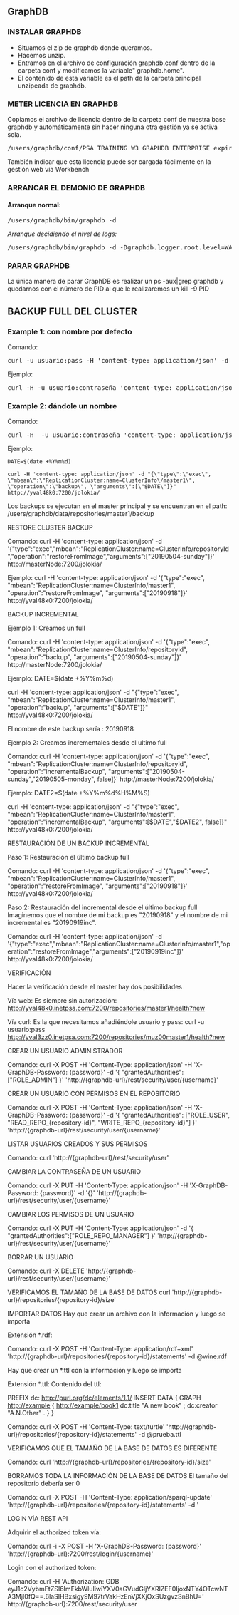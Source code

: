 ## GraphDB
### INSTALAR GRAPHDB
* Situamos el zip de graphdb donde queramos.
* Hacemos unzip.
* Entramos en el archivo de configuración graphdb.conf dentro de la carpeta conf y modificamos la variable" graphdb.home".
* El contenido de esta variable es el path de la carpeta principal unzipeada de graphdb.

### METER LICENCIA EN GRAPHDB
Copiamos el archivo de licencia dentro de la carpeta conf de nuestra base graphdb y automáticamente sin hacer ninguna otra gestión ya se activa sola.
<pre>
/users/graphdb/conf/PSA_TRAINING_W3_GRAPHDB_ENTERPRISE_expires-18-10-2019_latest-18-10-2019.license
</pre>
También indicar que esta licencia puede ser cargada fácilmente en la gestión web vía Workbench

### ARRANCAR EL DEMONIO DE GRAPHDB

#### Arranque normal:
<pre>
/users/graphdb/bin/graphdb -d
</pre>

*Arranque decidiendo el nivel de logs:*
<pre>
/users/graphdb/bin/graphdb -d -Dgraphdb.logger.root.level=WARM 
</pre>

### PARAR GRAPHDB
La única manera de parar GraphDB es realizar un ps -aux|grep graphdb y quedarnos con el número de PID al que le realizaremos un kill -9 PID

## BACKUP FULL DEL CLUSTER

### Example 1: con nombre por defecto

Comando:
<pre>
curl -u usuario:pass -H 'content-type: application/json' -d '{"type":"exec", "mbean":"ReplicationCluster:name=ClusterInfo\/repositoryId", "operation":"backup", "arguments":[null]}' http://masterNode:7200/jolokia/
</pre>
Ejemplo:
<pre>
curl -H -u usuario:contraseña 'content-type: application/json' -d '{"type":"exec", "mbean":"ReplicationCluster:name=ClusterInfo\/master1", "operation":"backup", "arguments":[null]}' http://yval48k0:7200/jolokia/
</pre>
### Example 2: dándole un nombre

Comando:
<pre>
curl -H  -u usuario:contraseña 'content-type: application/json' -d '{"type":"exec", "mbean":"ReplicationCluster:name=ClusterInfo\/repositoryId", "operation":"backup", "arguments":["20190501"]}' http://masterNode:7200/jolokia/
</pre>
Ejemplo:
```
DATE=$(date +%Y%m%d)

curl -H 'content-type: application/json' -d "{\"type\":\"exec\", \"mbean\":\"ReplicationCluster:name=ClusterInfo\/master1\", \"operation\":\"backup\", \"arguments\":[\"$DATE\"]}" http://yval48k0:7200/jolokia/
```
Los backups se ejecutan en el master principal y se encuentran en el path: /users/graphdb/data/repositories/master1/backup

RESTORE CLUSTER BACKUP

Comando:
curl -H 'content-type: application/json' -d '{"type":"exec","mbean":"ReplicationCluster:name=ClusterInfo\/repositoryId","operation":"restoreFromImage","arguments":["20190504-sunday"]}' http://masterNode:7200/jolokia/

Ejemplo:
curl -H 'content-type: application/json' -d '{"type":"exec", "mbean":"ReplicationCluster:name=ClusterInfo\/master1", "operation":"restoreFromImage", "arguments":["20190918"]}' http://yval48k0:7200/jolokia/

BACKUP INCREMENTAL

Ejemplo 1: Creamos un full 

Comando:
curl -H 'content-type: application/json' -d '{"type":"exec", "mbean":"ReplicationCluster:name=ClusterInfo\/repositoryId", "operation":"backup", "arguments":["20190504-sunday"]}' http://masterNode:7200/jolokia/

Ejemplo:
DATE=$(date +%Y%m%d)

curl -H 'content-type: application/json' -d "{\"type\":\"exec\", \"mbean\":\"ReplicationCluster:name=ClusterInfo\/master1\", \"operation\":\"backup\", \"arguments\":[\"$DATE\"]}" http://yval48k0:7200/jolokia/

El nombre de este backup sería : 20190918

Ejemplo 2: Creamos incrementales desde el ultimo full

Comando:
curl -H 'content-type: application/json' -d '{"type":"exec", "mbean":"ReplicationCluster:name=ClusterInfo\/repositoryId", "operation":"incrementalBackup", "arguments":["20190504-sunday","20190505-monday", false]}' http://masterNode:7200/jolokia/

Ejemplo:
DATE2=$(date +%Y%m%d%H%M%S)

curl -H 'content-type: application/json' -d "{\"type\":\"exec\", \"mbean\":\"ReplicationCluster:name=ClusterInfo\/master1\", \"operation\":\"incrementalBackup\", \"arguments\":[\$DATE\",\"$DATE2\", false]}" http://yval48k0:7200/jolokia/

RESTAURACIÓN DE UN BACKUP INCREMENTAL

Paso 1: Restauración el último backup full

Comando:
curl -H 'content-type: application/json' -d '{"type":"exec", "mbean":"ReplicationCluster:name=ClusterInfo\/master1", "operation":"restoreFromImage", "arguments":["20190918"]}' http://yval48k0:7200/jolokia/

Paso 2: Restauración del incremental desde el último backup full
Imaginemos que el nombre de mi backup es "20190918" y el nombre de mi incremental es "20190919inc".

Comando:
curl -H 'content-type: application/json' -d '{"type":"exec","mbean":"ReplicationCluster:name=ClusterInfo\/master1","operation":"restoreFromImage","arguments":["20190919inc"]}' http://yval48k0:7200/jolokia/

VERIFICACIÓN

Hacer la verificación desde el master hay dos posibilidades

Vía web:
Es siempre sin autorización:
http://yval48k0.inetpsa.com:7200/repositories/master1/health?new

Vía curl:
Es la que necesitamos añadiéndole usuario y pass:
curl -u usuario:pass http://yval3zz0.inetpsa.com:7200/repositories/muz00master1/health?new

CREAR UN USUARIO ADMINISTRADOR

Comando:
curl -X POST -H 'Content-Type: application/json' -H 'X-GraphDB-Password: {password}' -d '{ "grantedAuthorities": ["ROLE_ADMIN"]  }' 'http://{graphdb-url}/rest/security/user/{username}'

CREAR UN USUARIO CON PERMISOS EN EL REPOSITORIO

Comando:
curl -X POST -H 'Content-Type: application/json' -H 'X-GraphDB-Password: {password}' -d '{ "grantedAuthorities": ["ROLE_USER", "READ_REPO_{repository-id}", "WRITE_REPO_{repository-id}"]  }' 'http://{graphdb-url}/rest/security/user/{username}'

LISTAR USUARIOS CREADOS Y SUS PERMISOS

Comando:
curl 'http://{graphdb-url}/rest/security/user'

CAMBIAR LA CONTRASEÑA DE UN USUARIO

Comando:
curl -X PUT -H 'Content-Type: application/json' -H 'X-GraphDB-Password: {password}' -d '{}' 'http://{graphdb-url}/rest/security/user/{username}'

CAMBIAR LOS PERMISOS DE UN USUARIO

Comando:
curl -X PUT -H 'Content-Type: application/json' -d '{ "grantedAuthorities":["ROLE_REPO_MANAGER"] }' 'http://{graphdb-url}/rest/security/user/{username}'

BORRAR UN USUARIO

Comando:
curl -X DELETE 'http://{graphdb-url}/rest/security/user/{username}'

VERIFICAMOS EL TAMAÑO DE LA BASE DE DATOS
curl 'http://{graphdb-url}/repositories/{repository-id}/size' 

IMPORTAR DATOS
Hay que crear un archivo con la información y luego se importa

Extensión *.rdf:

Comando:
curl -X POST -H 'Content-Type: application/rdf+xml' 'http://{graphdb-url}/repositories/{repository-id}/statements' -d @wine.rdf

Hay que crear un *.ttl con la información y luego se importa

Extensión *.ttl:
Contenido del ttl:

PREFIX dc: <http://purl.org/dc/elements/1.1/>
INSERT DATA
      {
      GRAPH <http://example> {
          <http://example/book1> dc:title "A new book" ;
                                 dc:creator "A.N.Other" .
          }
      }

Comando:
curl -X POST -H 'Content-Type: text/turtle' 'http://{graphdb-url}/repositories/{repository-id}/statements' -d @prueba.ttl

VERIFICAMOS QUE EL TAMAÑO DE LA BASE DE DATOS ES DIFERENTE

Comando:
curl 'http://{graphdb-url}/repositories/{repository-id}/size' 

BORRAMOS TODA LA INFORMACIÓN DE LA BASE DE DATOS
El tamaño del repositorio debería ser 0

Comando:
curl -X POST -H 'Content-Type: application/sparql-update' 'http://{graphdb-url}/repositories/{repository-id}/statements' -d '

LOGIN VÍA REST API

Adquirir el authorized token vía:

Comando:
curl -i -X POST -H 'X-GraphDB-Password: {password}' 'http://{graphdb-url}:7200/rest/login/{username}'

Login con el authorized token:

Comando:
curl -H 'Authorization: GDB eyJ1c2VybmFtZSI6ImFkbWluIiwiYXV0aGVudGljYXRlZEF0IjoxNTY4OTcwNTA3MjI0fQ==.6laSIHBxsigy9M97trVakHzEnVjXXjOxSUzgvzSnBhU=' http://{graphdb-url}:7200/rest/security/user









